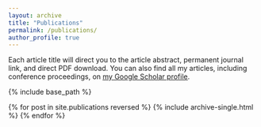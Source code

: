 ```yaml
---
layout: archive
title: "Publications"
permalink: /publications/
author_profile: true
---
```


Each article title will direct you to the article abstract, permanent journal link, and direct PDF download. You can also find all my articles, including conference proceedings, on <u><a href="https://scholar.google.com/citations?user=VpA3ozAAAAAJ&hl=enm">my Google Scholar profile</a></u>.
  
{% include base_path %}

{% for post in site.publications reversed %}
  {% include archive-single.html %}
{% endfor %}
